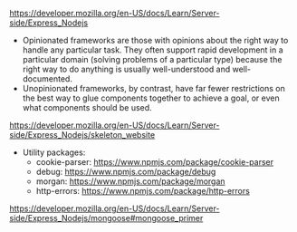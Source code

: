 https://developer.mozilla.org/en-US/docs/Learn/Server-side/Express_Nodejs

- Opinionated frameworks are those with opinions about the right way to handle any particular task. They often support rapid development in a particular domain (solving problems of a particular type) because the right way to do anything is usually well-understood and well-documented.
- Unopinionated frameworks, by contrast, have far fewer restrictions on the best way to glue components together to achieve a goal, or even what components should be used.

https://developer.mozilla.org/en-US/docs/Learn/Server-side/Express_Nodejs/skeleton_website

- Utility packages:
	- cookie-parser: https://www.npmjs.com/package/cookie-parser
	- debug: https://www.npmjs.com/package/debug
	- morgan: https://www.npmjs.com/package/morgan
	- http-errors: https://www.npmjs.com/package/http-errors

https://developer.mozilla.org/en-US/docs/Learn/Server-side/Express_Nodejs/mongoose#mongoose_primer